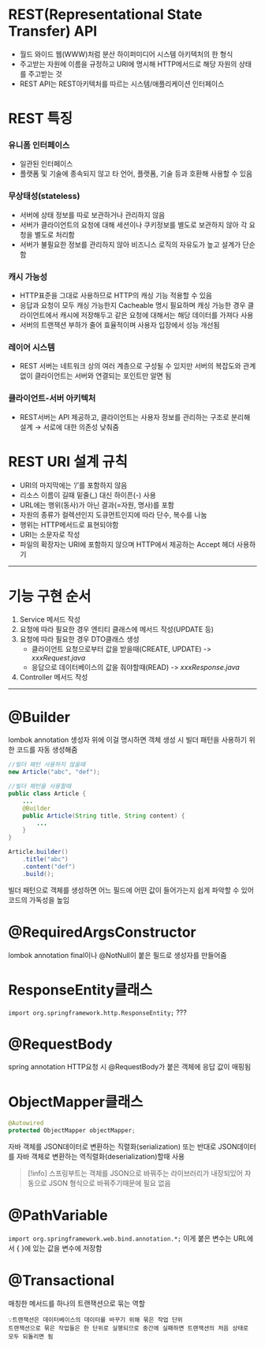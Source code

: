 # REST(Representational State Transfer) API
- 월드 와이드 웹(WWW)처럼 분산 하이퍼미디어 시스템 아키텍처의 한 형식
- 주고받는 자원에 이름을 규정하고 URI에 명시해 HTTP메서드로 해당 자원의 상태를 주고받는 것
- REST API는 REST아키텍처를 따르는 시스템/애플리케이션 인터페이스
# REST 특징
### 유니폼 인터페이스
- 일관된 인터페이스
- 플랫폼 및 기술에 종속되지 않고 타 언어, 플랫폼, 기술 등과 호환해 사용할 수 있음
### 무상태성(stateless)
- 서버에 상태 정보를 따로 보관하거나 관리하지 않음
- 서버가 클라이언트의 요청에 대해 세션이나 쿠키정보를 별도로 보관하지 않아 각 요청을 별도로 처리함
- 서버가 불필요한 정보를 관리하지 않아 비즈니스 로직의 자유도가 높고 설계가 단순함
### 캐시 가능성
- HTTP표준을 그대로 사용하므로 HTTP의 캐싱 기능 적용할 수 있음
- 응답과 요청이 모두 캐싱 가능한지 Cacheable 명시 필요하며 캐싱 가능한 경우 클라이언트에서 캐시에 저장해두고 같은 요청에 대해서는 해당 데이터를 가져다 사용
- 서버의 트랜잭션 부하가 줄어 효율적이며 사용자 입장에서 성능 개선됨
### 레이어 시스템
- REST 서버는 네트워크 상의 여러 계층으로 구성될 수 있지만 서버의 복잡도와 관계없이 클라이언트는 서버와 연결되는 포인트만 알면 됨
### 클라이언트-서버 아키텍처
- REST서버는 API 제공하고, 클라이언트는 사용자 정보를 관리하는 구조로 분리해 설계 → 서로에 대한 의존성 낮춰줌
# REST URI 설계 규칙
- URI의 마지막에는 ‘/’를 포함하지 않음
- 리소스 이름이 길때 밑줄(_) 대신 하이픈(-) 사용
- URL에는 행위(동사)가 아닌 결과(=자원, 명사)를 포함
- 자원의 종류가 컬렉션인지 도큐먼트인지에 따라 단수, 복수를 나눔
- 행위는 HTTP메서드로 표현되야함
- URI는 소문자로 작성
- 파일의 확장자는 URI에 포함하지 않으며 HTTP에서 제공하는 Accept 헤더 사용하기
---
# 기능 구현 순서
1. Service 메서드 작성
2. 요청에 따라 필요한 경우 엔티티 클래스에 메서드 작성(UPDATE 등)
3. 요청에 따라 필요한 경우 DTO클래스 생성 
	- 클라이언트 요청으로부터 값을 받을때(CREATE, UPDATE) -> *xxxRequest.java*
	- 응답으로 데이터베이스의 값을 줘야할때(READ) -> *xxxResponse.java*
4. Controller 메서드 작성
---

# @Builder
lombok annotation
생성자 위에 이걸 명시하면 객체 생성 시 빌더 패턴을 사용하기 위한 코드를 자동 생성해줌
```java
//빌더 패턴 사용하지 않을때
new Article("abc", "def");

//빌더 패턴을 사용할때
public class Article {
	...
	@Builder
	public Article(String title, String content) {
		...
	}
}

Article.builder()
	.title("abc")
	.content("def")
	.build();
```
빌더 패턴으로 객체를 생성하면 어느 필드에 어떤 값이 들어가는지 쉽게 파악할 수 있어 코드의 가독성을 높임
# @RequiredArgsConstructor
lombok annotation
final이나 @NotNull이 붙은 필드로 생성자를 만들어줌
# ResponseEntity클래스
`import org.springframework.http.ResponseEntity;`
???

# @RequestBody
spring annotation
HTTP요청 시 @RequestBody가 붙은 객체에 응답 값이 매핑됨
# ObjectMapper클래스
```java
@Autowired  
protected ObjectMapper objectMapper;
```
자바 객체를 JSON데이터로 변환하는 직렬화(serialization) 또는 반대로 JSON데이터를 자바 객체로 변환하는 역직렬화(deserialization)할때 사용
> [!info]
> 스프링부트는 객체를 JSON으로 바꿔주는 라이브러리가 내장되있어 자동으로 JSON 형식으로 바꿔주기때문에 필요 없음

# @PathVariable
`import org.springframework.web.bind.annotation.*;`
이게 붙은 변수는 URL에서 { }에 있는 값을 변수에 저장함
# @Transactional
매칭한 메서드를 하나의 트랜잭션으로 묶는 역할
```
💡트랜잭션은 데이터베이스의 데이터를 바꾸기 위해 묶은 작업 단위
트랜잭션으로 묶은 작업들은 한 단위로 실행되므로 중간에 실패하면 트랜잭션의 처음 상태로 모두 되돌리면 됨
```
